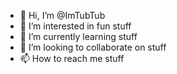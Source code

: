 - 👋 Hi, I’m @ImTubTub
- 👀 I’m interested in fun stuff
- 🌱 I’m currently learning stuff
- 💞️ I’m looking to collaborate on stuff
- 📫 How to reach me stuff

<!---
ImTubTub/ImTubTub is a ✨ special ✨ repository because its `README.md` (this file) appears on your GitHub profile.
You can click the Preview link to take a look at your changes.
--->
